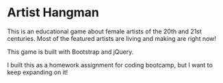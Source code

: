 # Artist Hangman
This is an educational game about female artists of the 20th and 21st centuries. Most of the featured artists are living and making are right now! 

This game is built with Bootstrap and jQuery. 

I built this as a homework assignment for coding bootcamp, but I want to keep expanding on it!